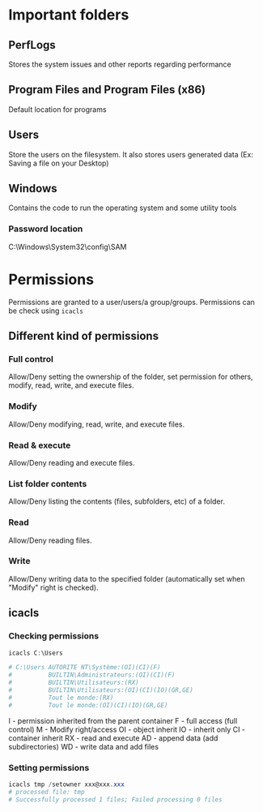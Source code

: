# Important folders
## PerfLogs
Stores the system issues and other reports regarding performance

## Program Files and Program Files (x86)
Default location for programs

## Users
Store the users on the filesystem. It also stores users generated data (Ex: Saving a file on your Desktop)

## Windows
Contains the code to run the operating system and some utility tools

### Password location
C:\Windows\System32\config\SAM

# Permissions
Permissions are granted to a user/users/a group/groups.
Permissions can be check using `icacls`

## Different kind of permissions
### Full control
Allow/Deny setting the ownership of the folder, set permission for others, modify, read, write, and execute files.

### Modify
Allow/Deny modifying, read, write, and execute files.

### Read & execute
Allow/Deny reading and execute files.

### List folder contents
Allow/Deny listing the contents (files, subfolders, etc) of a folder.

### Read
Allow/Deny reading files.

### Write
Allow/Deny writing data to the specified folder (automatically set when "Modify" right is checked).

## icacls
### Checking permissions
```PowerShell
icacls C:\Users

# C:\Users AUTORITE NT\Système:(OI)(CI)(F)
#          BUILTIN\Administrateurs:(OI)(CI)(F)
#          BUILTIN\Utilisateurs:(RX)
#          BUILTIN\Utilisateurs:(OI)(CI)(IO)(GR,GE)
#          Tout le monde:(RX)
#          Tout le monde:(OI)(CI)(IO)(GR,GE)
```

I - permission inherited from the parent container
F - full access (full control)
M - Modify right/access
OI - object inherit
IO - inherit only
CI - container inherit
RX - read and execute
AD - append data (add subdirectories)
WD - write data and add files

### Setting permissions
```PowerShell
icacls tmp /setowner xxx@xxx.xxx
# processed file: tmp
# Successfully processed 1 files; Failed processing 0 files
```
